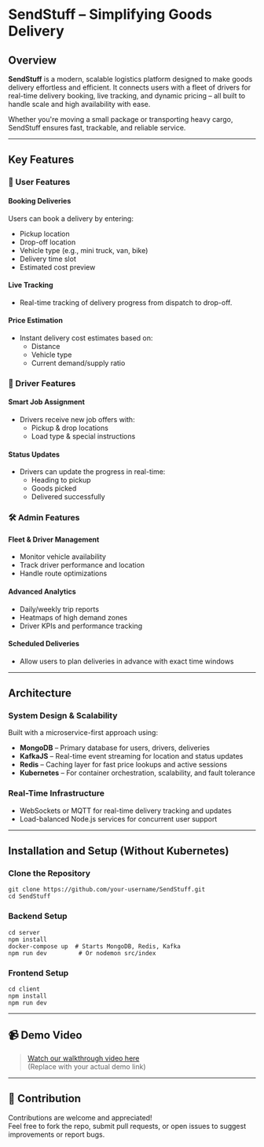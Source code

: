 # SendStuff – Simplifying Goods Delivery

## Overview

**SendStuff** is a modern, scalable logistics platform designed to make goods delivery effortless and efficient. It connects users with a fleet of drivers for real-time delivery booking, live tracking, and dynamic pricing – all built to handle scale and high availability with ease.

Whether you're moving a small package or transporting heavy cargo, SendStuff ensures fast, trackable, and reliable service.

---

## Key Features

### 🚚 User Features

#### **Booking Deliveries**
Users can book a delivery by entering:
- Pickup location  
- Drop-off location  
- Vehicle type (e.g., mini truck, van, bike)  
- Delivery time slot  
- Estimated cost preview

#### **Live Tracking**
- Real-time tracking of delivery progress from dispatch to drop-off.

#### **Price Estimation**
- Instant delivery cost estimates based on:
    - Distance  
    - Vehicle type  
    - Current demand/supply ratio

### 🚛 Driver Features

#### **Smart Job Assignment**
- Drivers receive new job offers with:
    - Pickup & drop locations  
    - Load type & special instructions

#### **Status Updates**
- Drivers can update the progress in real-time:
    - Heading to pickup  
    - Goods picked  
    - Delivered successfully

### 🛠 Admin Features

#### **Fleet & Driver Management**
- Monitor vehicle availability  
- Track driver performance and location  
- Handle route optimizations

#### **Advanced Analytics**
- Daily/weekly trip reports  
- Heatmaps of high demand zones  
- Driver KPIs and performance tracking

#### **Scheduled Deliveries**
- Allow users to plan deliveries in advance with exact time windows

---

## Architecture

### System Design & Scalability
Built with a microservice-first approach using:
- **MongoDB** – Primary database for users, drivers, deliveries  
- **KafkaJS** – Real-time event streaming for location and status updates  
- **Redis** – Caching layer for fast price lookups and active sessions  
- **Kubernetes** – For container orchestration, scalability, and fault tolerance  

### Real-Time Infrastructure
- WebSockets or MQTT for real-time delivery tracking and updates  
- Load-balanced Node.js services for concurrent user support

---

## Installation and Setup (Without Kubernetes)

### Clone the Repository

    git clone https://github.com/your-username/SendStuff.git
    cd SendStuff

### Backend Setup

    cd server
    npm install
    docker-compose up  # Starts MongoDB, Redis, Kafka
    npm run dev         # Or nodemon src/index

### Frontend Setup

    cd client
    npm install
    npm run dev

---

## 📹 Demo Video

> [Watch our walkthrough video here](#)  
> (Replace with your actual demo link)

---

## 🤝 Contribution

Contributions are welcome and appreciated!  
Feel free to fork the repo, submit pull requests, or open issues to suggest improvements or report bugs.
